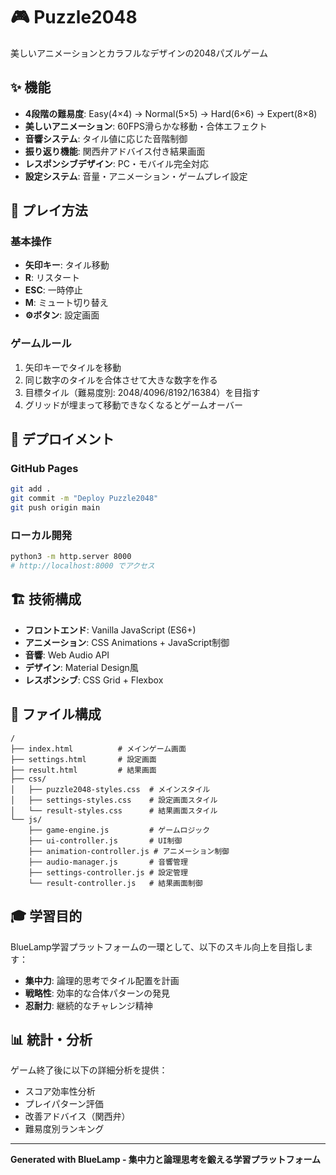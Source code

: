 # 🎮 Puzzle2048

美しいアニメーションとカラフルなデザインの2048パズルゲーム

## ✨ 機能

- **4段階の難易度**: Easy(4×4) → Normal(5×5) → Hard(6×6) → Expert(8×8)
- **美しいアニメーション**: 60FPS滑らかな移動・合体エフェクト
- **音響システム**: タイル値に応じた音階制御
- **振り返り機能**: 関西弁アドバイス付き結果画面
- **レスポンシブデザイン**: PC・モバイル完全対応
- **設定システム**: 音量・アニメーション・ゲームプレイ設定

## 🎯 プレイ方法

### 基本操作
- **矢印キー**: タイル移動
- **R**: リスタート
- **ESC**: 一時停止
- **M**: ミュート切り替え
- **⚙️ボタン**: 設定画面

### ゲームルール
1. 矢印キーでタイルを移動
2. 同じ数字のタイルを合体させて大きな数字を作る
3. 目標タイル（難易度別: 2048/4096/8192/16384）を目指す
4. グリッドが埋まって移動できなくなるとゲームオーバー

## 🚀 デプロイメント

### GitHub Pages
```bash
git add .
git commit -m "Deploy Puzzle2048"
git push origin main
```

### ローカル開発
```bash
python3 -m http.server 8000
# http://localhost:8000 でアクセス
```

## 🏗️ 技術構成

- **フロントエンド**: Vanilla JavaScript (ES6+)
- **アニメーション**: CSS Animations + JavaScript制御
- **音響**: Web Audio API
- **デザイン**: Material Design風
- **レスポンシブ**: CSS Grid + Flexbox

## 📁 ファイル構成

```
/
├── index.html          # メインゲーム画面
├── settings.html       # 設定画面
├── result.html         # 結果画面
├── css/
│   ├── puzzle2048-styles.css  # メインスタイル
│   ├── settings-styles.css    # 設定画面スタイル
│   └── result-styles.css      # 結果画面スタイル
└── js/
    ├── game-engine.js         # ゲームロジック
    ├── ui-controller.js       # UI制御
    ├── animation-controller.js # アニメーション制御
    ├── audio-manager.js       # 音響管理
    ├── settings-controller.js # 設定管理
    └── result-controller.js   # 結果画面制御
```

## 🎓 学習目的

BlueLamp学習プラットフォームの一環として、以下のスキル向上を目指します：
- **集中力**: 論理的思考でタイル配置を計画
- **戦略性**: 効率的な合体パターンの発見
- **忍耐力**: 継続的なチャレンジ精神

## 📊 統計・分析

ゲーム終了後に以下の詳細分析を提供：
- スコア効率性分析
- プレイパターン評価
- 改善アドバイス（関西弁）
- 難易度別ランキング

---

**Generated with BlueLamp - 集中力と論理思考を鍛える学習プラットフォーム**